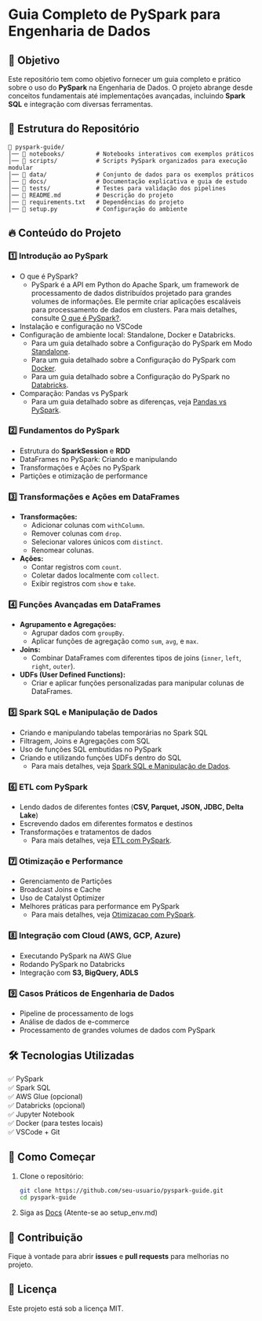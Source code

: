# Guia Completo de PySpark para Engenharia de Dados

## 📌 Objetivo
Este repositório tem como objetivo fornecer um guia completo e prático sobre o uso do **PySpark** na Engenharia de Dados. O projeto abrange desde conceitos fundamentais até implementações avançadas, incluindo **Spark SQL** e integração com diversas ferramentas.

## 📂 Estrutura do Repositório
```
📂 pyspark-guide/
│── 📂 notebooks/         # Notebooks interativos com exemplos práticos
│── 📂 scripts/           # Scripts PySpark organizados para execução modular
│── 📂 data/              # Conjunto de dados para os exemplos práticos
│── 📂 docs/              # Documentação explicativa e guia de estudo
│── 📂 tests/             # Testes para validação dos pipelines
│── 📜 README.md          # Descrição do projeto
│── 📜 requirements.txt   # Dependências do projeto
│── 📜 setup.py           # Configuração do ambiente
```

## 🔥 Conteúdo do Projeto
### 1️⃣ Introdução ao PySpark
- O que é PySpark?
  - PySpark é a API em Python do Apache Spark, um framework de processamento de dados distribuídos projetado para grandes volumes de informações. Ele permite criar aplicações escaláveis para processamento de dados em clusters. Para mais detalhes, consulte [O que é PySpark?](docs/what_is_pyspark.md).
- Instalação e configuração no VSCode
- Configuração de ambiente local: Standalone, Docker e Databricks.
  - Para um guia detalhado sobre a Configuração do PySpark em Modo [Standalone](docs/setup_standalone.md).
  - Para um guia detalhado sobre a Configuração do PySpark com [Docker](docs/setup_docker.md).
  - Para um guia detalhado sobre a Configuração do PySpark no [Databricks](docs/setup_databricks.md).
- Comparação: Pandas vs PySpark
  - Para um guia detalhado sobre as diferenças, veja [Pandas vs PySpark](docs/pyspark_vs_pandas.md).

### 2️⃣ Fundamentos do PySpark
- Estrutura do **SparkSession** e **RDD**
- DataFrames no PySpark: Criando e manipulando
- Transformações e Ações no PySpark
- Partições e otimização de performance

### 3️⃣ Transformações e Ações em DataFrames
- **Transformações:**
  - Adicionar colunas com `withColumn`.
  - Remover colunas com `drop`.
  - Selecionar valores únicos com `distinct`.
  - Renomear colunas.
- **Ações:**
  - Contar registros com `count`.
  - Coletar dados localmente com `collect`.
  - Exibir registros com `show` e `take`.

### 4️⃣ Funções Avançadas em DataFrames
- **Agrupamento e Agregações:**
  - Agrupar dados com `groupBy`.
  - Aplicar funções de agregação como `sum`, `avg`, e `max`.
- **Joins:**
  - Combinar DataFrames com diferentes tipos de joins (`inner`, `left`, `right`, `outer`).
- **UDFs (User Defined Functions):**
  - Criar e aplicar funções personalizadas para manipular colunas de DataFrames.

### 5️⃣ Spark SQL e Manipulação de Dados
- Criando e manipulando tabelas temporárias no Spark SQL
- Filtragem, Joins e Agregações com SQL
- Uso de funções SQL embutidas no PySpark
- Criando e utilizando funções UDFs dentro do SQL
  - Para mais detalhes, veja [Spark SQL e Manipulação de Dados](docs/spark_sql_manipulacao_dados.md).

### 6️⃣ ETL com PySpark
- Lendo dados de diferentes fontes (**CSV, Parquet, JSON, JDBC, Delta Lake**)
- Escrevendo dados em diferentes formatos e destinos
- Transformações e tratamentos de dados
  - Para mais detalhes, veja [ETL com PySpark](docs/etl_pyspark.md).

### 7️⃣ Otimização e Performance
- Gerenciamento de Partições
- Broadcast Joins e Cache
- Uso de Catalyst Optimizer
- Melhores práticas para performance em PySpark 
  - Para mais detalhes, veja [Otimizacao com PySpark](docs/pyspark_optimization.md).

### 8️⃣ Integração com Cloud (AWS, GCP, Azure)
- Executando PySpark na AWS Glue
- Rodando PySpark no Databricks
- Integração com **S3, BigQuery, ADLS**

### 9️⃣ Casos Práticos de Engenharia de Dados
- Pipeline de processamento de logs
- Análise de dados de e-commerce
- Processamento de grandes volumes de dados com PySpark

## 🛠 Tecnologias Utilizadas
✅ PySpark  
✅ Spark SQL  
✅ AWS Glue (opcional)  
✅ Databricks (opcional)  
✅ Jupyter Notebook  
✅ Docker (para testes locais)  
✅ VSCode + Git  

## 🚀 Como Começar
1. Clone o repositório:
   ```bash
   git clone https://github.com/seu-usuario/pyspark-guide.git
   cd pyspark-guide
   ```
2. Siga as [Docs](docs) (Atente-se ao setup_env.md)

## 📌 Contribuição
Fique à vontade para abrir **issues** e **pull requests** para melhorias no projeto.

## 📄 Licença
Este projeto está sob a licença MIT.

